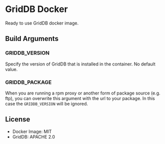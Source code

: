 GridDB Docker
=============

Ready to use GridDB docker image.

## Build Arguments

### GRIDDB_VERSION

Specify the version of GridDB that is installed in the container. No default value.

### GRIDDB_PACKAGE

When you are running a rpm proxy or another form of package source (e.g. ftp), you can overwrite this argument with the url to your package. In this case the `GRIDDB_VERSION` will be ignored. 

## License

* Docker Image: MIT
* GridDB: APACHE 2.0
